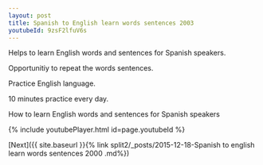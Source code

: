 ```yaml
---
layout: post
title: Spanish to English learn words sentences 2003 
youtubeId: 9zsF2lfuV6s
---
```

 
 
Helps to learn English words and sentences for Spanish speakers.

Opportunitiy to repeat the words sentences. 

Practice English language. 
 
10 minutes practice every day. 
 
How to learn English words and sentences for Spanish speakers 
 
{% include youtubePlayer.html id=page.youtubeId %}
 
 
[Next]({{ site.baseurl }}{% link  split2/_posts/2015-12-18-Spanish to english learn words sentences 2000 .md%})
 
